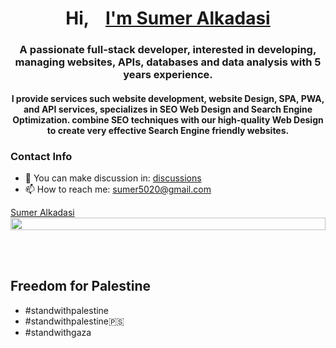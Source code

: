 <h1 align="center">
Hi, <a target="_blank" style="margin-left: 20px;" href="#">I'm Sumer Alkadasi</a>
</h1>
<h3 align="center">A passionate full-stack developer, interested in developing, managing websites, APIs, databases and data analysis with 5 years experience.</h3>

<h4 align="center">I provide services such website development, website Design, SPA, PWA, and API services, specializes in SEO Web Design and Search Engine Optimization. combine SEO techniques with our high-quality Web Design to create very effective Search Engine friendly websites.<h4>

### Contact Info
- 📑 You can make discussion in:  <a target="_blank" href="https://github.com/sumer5020/sumer5020/discussions">discussions</a>
- 📫 How to reach me:  <a target="_blank" href="mailto:sumer5020@gmail.com">sumer5020@gmail.com</a>

<div class="badge-base LI-profile-badge" data-locale="en_US" data-size="medium" data-theme="dark" data-type="VERTICAL" data-vanity="sumer5020" data-version="v1"><a class="badge-base__link LI-simple-link" href="https://ye.linkedin.com/in/sumer5020?trk=profile-badge">Sumer Alkadasi</a></div>

<div align="center">
<div style="display: flex;">
<img style="width: 100%;" src="https://github-profile-summary-cards.vercel.app/api/cards/profile-details?username=sumer5020&show_icons=true&hide_border=true&theme=zenburn"/>
<br/><br/>
<!--
<img style="width: 45%; height:190px;" src="http://github-profile-summary-cards.vercel.app/api/cards/most-commit-language?username=sumer5020&hide_border=true&theme=zenburn"/>
  
<img style="width: 45%; height:190px;" src="https://github-readme-stats.vercel.app/api?username=sumer5020&show_icons=true&hide_border=true&bg_color=3f3f3f&text_color=dcdccc&title_color=f0dfaf&icon_color=8cd"/>
-->
</div>
</div>
<br><br>

## Freedom for Palestine

- #standwithpalestine
- #standwithpalestine🇵🇸 
- #standwithgaza 
